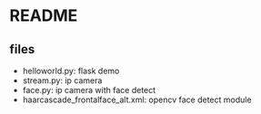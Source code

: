 # README

## files

* helloworld.py: flask demo
* stream.py: ip camera
* face.py: ip camera with face detect
* haarcascade\_frontalface\_alt.xml: opencv face detect module

